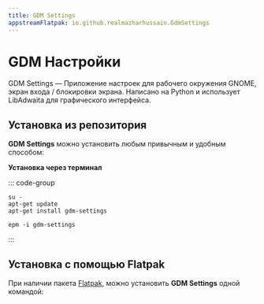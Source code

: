 ```yaml
---
title: GDM Settings
appstreamFlatpak: io.github.realmazharhussain.GdmSettings
---
```


# GDM Настройки

GDM Settings — Приложение настроек для рабочего окружения GNOME, экран входа / блокировки экрана. Написано на Python и использует LibAdwaita для графического интерфейса.

## Установка из репозитория 

**GDM Settings** можно установить любым привычным и удобным способом:

**Установка через терминал**

::: code-group

```shell[apt-get]
su -
apt-get update
apt-get install gdm-settings
```
```shell[epm]
epm -i gdm-settings
```
:::

## Установка c помощью Flatpak

При наличии пакета [Flatpak](/flatpak), можно установить **GDM Settings** одной командой:

<!--@include: ./parts/install/software-flatpak.md-->